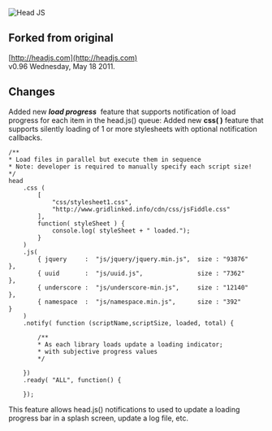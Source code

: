 ![Head JS](http://headjs.com/media/img/headjs.gif)

## Forked from original

[http://headjs.com](http://headjs.com)<br/>
v0.96 Wednesday, May 18 2011.

## Changes

Added new **_load progress_** &nbsp;feature that supports notification of load progress for each item in the head.js() queue:
Added new **css( )** feature that supports silently loading of 1 or more stylesheets with optional notification callbacks.

    /**
	* Load files in parallel but execute them in sequence
	* Note: developer is required to manually specify each script size!
	*/
	head
	    .css (
	    	[
	    		"css/stylesheet1.css",
	    		"http://www.gridlinked.info/cdn/css/jsFiddle.css"
	    	],
	    	function( styleSheet ) {
	    		console.log( styleSheet + " loaded.");
	    	}
	    )
		.js(
			{ jquery     :	"js/jquery/jquery.min.js", 	size : "93876"		},
			{ uuid       :	"js/uuid.js", 				size : "7362"		},
			{ underscore :  "js/underscore-min.js", 	size : "12140"		},
			{ namespace  :	"js/namespace.min.js", 		size : "392"	 	}
		)
		.notify( function (scriptName,scriptSize, loaded, total) {
			
			/**
			* As each library loads update a loading indicator;
			* with subjective progress values
			*/
			
		})
		.ready( "ALL", function() {

 		});

This feature allows head.js() notifications to used to update a loading progress bar in a splash screen, update a log file, etc.